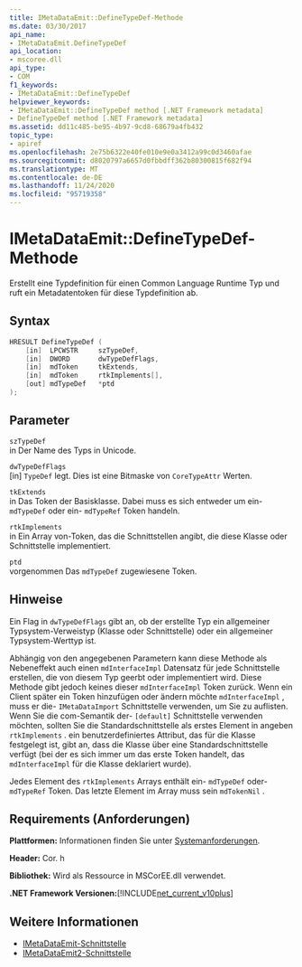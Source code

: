 ```yaml
---
title: IMetaDataEmit::DefineTypeDef-Methode
ms.date: 03/30/2017
api_name:
- IMetaDataEmit.DefineTypeDef
api_location:
- mscoree.dll
api_type:
- COM
f1_keywords:
- IMetaDataEmit::DefineTypeDef
helpviewer_keywords:
- IMetaDataEmit::DefineTypeDef method [.NET Framework metadata]
- DefineTypeDef method [.NET Framework metadata]
ms.assetid: dd11c485-be95-4b97-9cd8-68679a4fb432
topic_type:
- apiref
ms.openlocfilehash: 2e75b6322e40fe010e9e0a3412a99c0d3460afae
ms.sourcegitcommit: d8020797a6657d0fbbdff362b80300815f682f94
ms.translationtype: MT
ms.contentlocale: de-DE
ms.lasthandoff: 11/24/2020
ms.locfileid: "95719358"
---
```

# <a name="imetadataemitdefinetypedef-method"></a>IMetaDataEmit::DefineTypeDef-Methode

Erstellt eine Typdefinition für einen Common Language Runtime Typ und ruft ein Metadatentoken für diese Typdefinition ab.  
  
## <a name="syntax"></a>Syntax  
  
```cpp  
HRESULT DefineTypeDef (
    [in]  LPCWSTR     szTypeDef,
    [in]  DWORD       dwTypeDefFlags,
    [in]  mdToken     tkExtends,
    [in]  mdToken     rtkImplements[],
    [out] mdTypeDef   *ptd  
);  
```  
  
## <a name="parameters"></a>Parameter  

 `szTypeDef`  
 in Der Name des Typs in Unicode.  
  
 `dwTypeDefFlags`  
 [in] `TypeDef` legt. Dies ist eine Bitmaske von `CoreTypeAttr` Werten.  
  
 `tkExtends`  
 in Das Token der Basisklasse. Dabei muss es sich entweder um ein- `mdTypeDef` oder ein- `mdTypeRef` Token handeln.  
  
 `rtkImplements`  
 in Ein Array von-Token, das die Schnittstellen angibt, die diese Klasse oder Schnittstelle implementiert.  
  
 `ptd`  
 vorgenommen Das `mdTypeDef` zugewiesene Token.  
  
## <a name="remarks"></a>Hinweise  

 Ein Flag in `dwTypeDefFlags` gibt an, ob der erstellte Typ ein allgemeiner Typsystem-Verweistyp (Klasse oder Schnittstelle) oder ein allgemeiner Typsystem-Werttyp ist.  
  
 Abhängig von den angegebenen Parametern kann diese Methode als Nebeneffekt auch einen `mdInterfaceImpl` Datensatz für jede Schnittstelle erstellen, die von diesem Typ geerbt oder implementiert wird. Diese Methode gibt jedoch keines dieser `mdInterfaceImpl` Token zurück. Wenn ein Client später ein Token hinzufügen oder ändern möchte `mdInterfaceImpl` , muss er die- `IMetaDataImport` Schnittstelle verwenden, um Sie zu auflisten. Wenn Sie die com-Semantik der- `[default]` Schnittstelle verwenden möchten, sollten Sie die Standardschnittstelle als erstes Element in angeben `rtkImplements` . ein benutzerdefiniertes Attribut, das für die Klasse festgelegt ist, gibt an, dass die Klasse über eine Standardschnittstelle verfügt (bei der es sich immer um das erste Token handelt, das `mdInterfaceImpl` für die Klasse deklariert wurde).  
  
 Jedes Element des `rtkImplements` Arrays enthält ein- `mdTypeDef` oder- `mdTypeRef` Token. Das letzte Element im Array muss sein `mdTokenNil` .  
  
## <a name="requirements"></a>Requirements (Anforderungen)  

 **Plattformen:** Informationen finden Sie unter [Systemanforderungen](../../get-started/system-requirements.md).  
  
 **Header:** Cor. h  
  
 **Bibliothek:** Wird als Ressource in MSCorEE.dll verwendet.  
  
 **.NET Framework Versionen:**[!INCLUDE[net_current_v10plus](../../../../includes/net-current-v10plus-md.md)]  
  
## <a name="see-also"></a>Weitere Informationen

- [IMetaDataEmit-Schnittstelle](imetadataemit-interface.md)
- [IMetaDataEmit2-Schnittstelle](imetadataemit2-interface.md)
